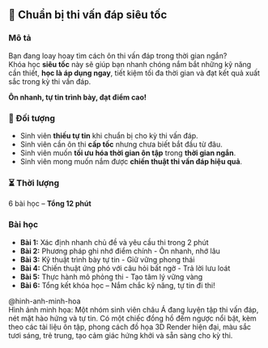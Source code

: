 ## 📌 Chuẩn bị thi vấn đáp siêu tốc

### Mô tả  
Bạn đang loay hoay tìm cách ôn thi vấn đáp trong thời gian ngắn?  
Khóa học **siêu tốc** này sẽ giúp bạn nhanh chóng nắm bắt những kỹ năng cần thiết, **học là áp dụng ngay**, tiết kiệm tối đa thời gian và đạt kết quả xuất sắc trong kỳ thi vấn đáp.  

**Ôn nhanh, tự tin trình bày, đạt điểm cao!**

### 🎯 Đối tượng  
- Sinh viên **thiếu tự tin** khi chuẩn bị cho kỳ thi vấn đáp.  
- Sinh viên cần ôn thi **cấp tốc** nhưng chưa biết bắt đầu từ đâu.  
- Sinh viên muốn **tối ưu hóa thời gian ôn tập** trong **thời gian ngắn**.  
- Sinh viên mong muốn nắm được **chiến thuật thi vấn đáp hiệu quả**.  

### ⏳ Thời lượng  
6 bài học – **Tổng 12 phút**

### Bài học  
- **Bài 1:** Xác định nhanh chủ đề và yêu cầu thi trong 2 phút  
- **Bài 2:** Phương pháp ghi nhớ điểm chính - Ôn nhanh, nhớ lâu  
- **Bài 3:** Kỹ thuật trình bày tự tin - Giữ vững phong thái  
- **Bài 4:** Chiến thuật ứng phó với câu hỏi bất ngờ - Trả lời lưu loát  
- **Bài 5:** Thực hành mô phỏng thi - Tạo tâm lý vững vàng  
- **Bài 6:** Tổng kết khóa học – Nắm chắc kỹ năng, tự tin đi thi!  

@hinh-anh-minh-hoa  
Hình ảnh minh họa: Một nhóm sinh viên châu Á đang luyện tập thi vấn đáp, nét mặt hào hứng và tự tin. Có một chiếc đồng hồ đếm ngược nổi bật, kèm theo các tài liệu ôn tập, phong cách đồ họa 3D Render hiện đại, màu sắc tươi sáng, trẻ trung, tạo cảm giác hứng khởi và sẵn sàng cho kỳ thi.